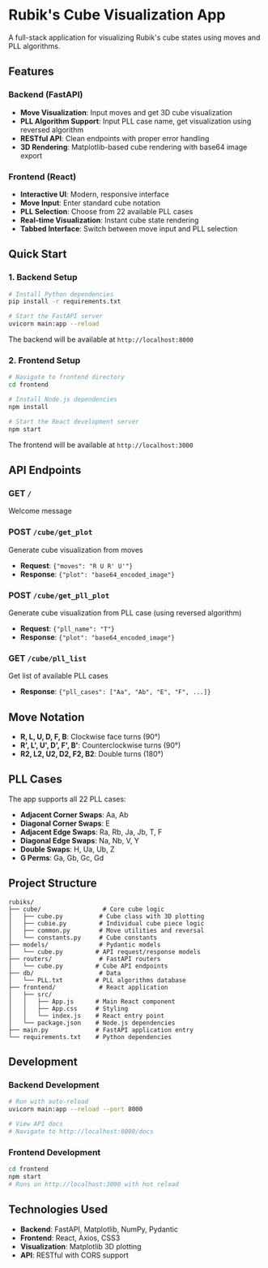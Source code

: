 # Rubik's Cube Visualization App

A full-stack application for visualizing Rubik's cube states using moves and PLL algorithms.

## Features

### Backend (FastAPI)
- **Move Visualization**: Input moves and get 3D cube visualization
- **PLL Algorithm Support**: Input PLL case name, get visualization using reversed algorithm  
- **RESTful API**: Clean endpoints with proper error handling
- **3D Rendering**: Matplotlib-based cube rendering with base64 image export

### Frontend (React)
- **Interactive UI**: Modern, responsive interface
- **Move Input**: Enter standard cube notation
- **PLL Selection**: Choose from 22 available PLL cases
- **Real-time Visualization**: Instant cube state rendering
- **Tabbed Interface**: Switch between move input and PLL selection

## Quick Start

### 1. Backend Setup

```bash
# Install Python dependencies
pip install -r requirements.txt

# Start the FastAPI server
uvicorn main:app --reload
```

The backend will be available at `http://localhost:8000`

### 2. Frontend Setup

```bash
# Navigate to frontend directory
cd frontend

# Install Node.js dependencies
npm install

# Start the React development server
npm start
```

The frontend will be available at `http://localhost:3000`

## API Endpoints

### GET `/`
Welcome message

### POST `/cube/get_plot`
Generate cube visualization from moves
- **Request**: `{"moves": "R U R' U'"}`
- **Response**: `{"plot": "base64_encoded_image"}`

### POST `/cube/get_pll_plot`  
Generate cube visualization from PLL case (using reversed algorithm)
- **Request**: `{"pll_name": "T"}`
- **Response**: `{"plot": "base64_encoded_image"}`

### GET `/cube/pll_list`
Get list of available PLL cases
- **Response**: `{"pll_cases": ["Aa", "Ab", "E", "F", ...]}`

## Move Notation

- **R, L, U, D, F, B**: Clockwise face turns (90°)
- **R', L', U', D', F', B'**: Counterclockwise turns (90°)
- **R2, L2, U2, D2, F2, B2**: Double turns (180°)

## PLL Cases

The app supports all 22 PLL cases:
- **Adjacent Corner Swaps**: Aa, Ab
- **Diagonal Corner Swaps**: E  
- **Adjacent Edge Swaps**: Ra, Rb, Ja, Jb, T, F
- **Diagonal Edge Swaps**: Na, Nb, V, Y
- **Double Swaps**: H, Ua, Ub, Z
- **G Perms**: Ga, Gb, Gc, Gd

## Project Structure

```
rubiks/
├── cube/                 # Core cube logic
│   ├── cube.py          # Cube class with 3D plotting
│   ├── cubie.py         # Individual cube piece logic
│   ├── common.py        # Move utilities and reversal
│   └── constants.py     # Cube constants
├── models/              # Pydantic models
│   └── cube.py         # API request/response models
├── routers/             # FastAPI routers
│   └── cube.py         # Cube API endpoints
├── db/                  # Data
│   └── PLL.txt         # PLL algorithms database
├── frontend/            # React application
│   ├── src/
│   │   ├── App.js      # Main React component
│   │   ├── App.css     # Styling
│   │   └── index.js    # React entry point
│   └── package.json    # Node.js dependencies
├── main.py             # FastAPI application entry
└── requirements.txt    # Python dependencies
```

## Development

### Backend Development
```bash
# Run with auto-reload
uvicorn main:app --reload --port 8000

# View API docs
# Navigate to http://localhost:8000/docs
```

### Frontend Development
```bash
cd frontend
npm start
# Runs on http://localhost:3000 with hot reload
```

## Technologies Used

- **Backend**: FastAPI, Matplotlib, NumPy, Pydantic
- **Frontend**: React, Axios, CSS3
- **Visualization**: Matplotlib 3D plotting
- **API**: RESTful with CORS support
